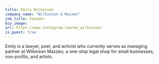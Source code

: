 ```yaml
---
title: Emily Wilkinson
company_name: "Wilkinson & Mazzeo"
job_title: Founder
bio_image:
url: https://www.instagram.com/em_wilkinson/
is_guest: true
---
```


Emily is a lawyer, poet, and activist who currently serves as managing partner at Wilkinson Mazzeo, a one-stop legal shop for small businesses, non-profits, and artists.
